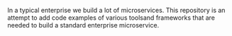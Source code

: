 In a typical enterprise we build a lot of microservices. This repository is an attempt to add code examples of various toolsand frameworks that are needed to build a standard enterprise microservice.
